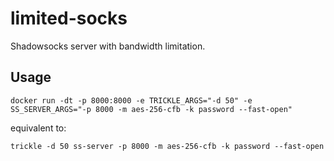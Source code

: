 # limited-socks

Shadowsocks server with bandwidth limitation.

## Usage

```
docker run -dt -p 8000:8000 -e TRICKLE_ARGS="-d 50" -e SS_SERVER_ARGS="-p 8000 -m aes-256-cfb -k password --fast-open"
```

equivalent to:

```
trickle -d 50 ss-server -p 8000 -m aes-256-cfb -k password --fast-open
```
